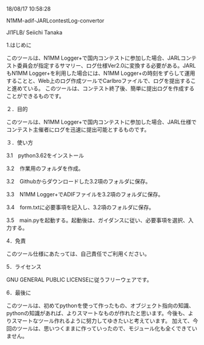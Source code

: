 18/08/17 10:58:28

N1MM-adif-JARLcontestLog-convertor

JI1FLB/ Seiichi Tanaka

1.はじめに

このツールは、N1MM Logger+で国内コンテストに参加した場合、JARLコンテスト委員会が指定するサマリー、ログ仕様Ver2.0に変換する必要がある。JARLもN1MM Logger+を利用した場合には、N1MM Logger+の時刻をずらして運用することと、Web上のログ作成ツールでCarlbroファイルで、ログを提出すること進めている。
このツールは、コンテスト終了後、簡単に提出ログを作成することができるものです。


２．目的

このツールは、N1MM Logger+で国内コンテストに参加した場合、JARL仕様でコンテスト主催者にログを迅速に提出可能とするものです。


３．使い方

3.1　python3.62をインストール

3.2　作業用のフォルダを作成。

3.2　Githubからダウンロードした3.2項のフォルダに保存。

3.3　N1MM Logger+でADIFファイルを3.2項のフォルダに保存。

3.4　form.txtに必要事項を記入し、3.2項のフォルダに保存。

3.5　main.pyを起動する。起動後は、ガイダンスに従い、必要事項を選択、入力する。



4．免責

このツール仕様にあたっては、自己責任でご利用ください。


5．ライセンス

GNU GENERAL PUBLIC LICENSEに従うフリーウェアです。


6．最後に

このツールは、初めてpythonを使って作ったもの、オブジェクト指向の知識、pythonの知識があれば、よりスマートなものが作れたと思います。今後も、よりスマートなツール作れるように努力してゆきたいと考えています。
加えて、今回のツールは、思いつくままに作っていったので、モジュール化も全くできていません。
